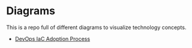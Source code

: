 # Diagrams

This is a repo full of different diagrams to visualize technology concepts.

* [DevOps IaC Adoption Process](/packages/devops-iac-process)
